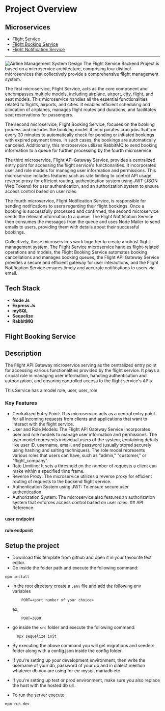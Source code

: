 
# Project Overview

## Microservices
 - [Flight Service](https://github.com/GauravGhost/Flight-Service)
 - [Flight Booking Service](https://github.com/GauravGhost/Flight-Booking-Service/)
 - [Flight Notification Service](https://github.com/GauravGhost/Flight-Notification-Service)

---
![Airline Management System Design](https://i.ibb.co/h2VQHNb/ss1.png)
The Flight Service Backend Project is based on a microservice architecture, comprising four distinct microservices that collectively provide a comprehensive flight management system.

The first microservice, Flight Service, acts as the core component and encompasses multiple models, including airplane, airport, city, flight, and seat models. This microservice handles all the essential functionalities related to flights, airports, and cities. It enables efficient scheduling and allocation of airplanes, manages flight routes and durations, and facilitates seat reservations for passengers.

The second microservice, Flight Booking Service, focuses on the booking process and includes the booking model. It incorporates cron jobs that run every 30 minutes to automatically check for pending or initiated bookings with expired payment times. In such cases, the bookings are automatically canceled. Additionally, this microservice utilizes RabbitMQ to send booking information to a queue for further processing by the fourth microservice.

The third microservice, Flight API Gateway Service, provides a centralized entry point for accessing the flight service's functionalities. It incorporates user and role models for managing user information and permissions. This microservice includes features such as rate limiting to control API usage, reverse proxy for efficient routing, authentication system using JWT (JSON Web Tokens) for user authentication, and an authorization system to ensure access control based on user roles.

The fourth microservice, Flight Notification Service, is responsible for sending notifications to users regarding their flight bookings. Once a booking is successfully processed and confirmed, the second microservice sends the relevant information to a queue. The Flight Notification Service then consumes the messages from the queue and uses Node Mailer to send emails to users, providing them with details about their successful bookings.

Collectively, these microservices work together to create a robust flight management system. The Flight Service microservice handles flight-related operations and models, the Flight Booking Service automates booking cancellations and manages booking queues, the Flight API Gateway Service provides a secure and efficient gateway for user interactions, and the Flight Notification Service ensures timely and accurate notifications to users via email.
## Tech Stack
- **Node Js**
- **Express Js**
- **mySQL**
- **Sequelize**
- **RabbitMQ**


## Flight Booking Service

## Description

The Flight API Gateway microservice serving as the centralized entry point for accessing various functionalities provided by the flight service. It plays a crucial role in managing user information, handling authentication and authorization, and ensuring controlled access to the flight service's APIs. 

This Service has a model role, user, user_role

### Key Features
- Centralized Entry Point: This microservice acts as a central entry point for all incoming requests from clients and applications that want to interact with the flight service.
- User and Role Models: The Flight API Gateway Service incorporates user and role models to manage user information and permissions. The user model represents individual users of the system, containing details like user ID, username, email, and password (usually stored securely using hashing and salting techniques). The role model represents various roles that users can have, such as "admin," "customer," or "flight_company".
- Rate Limiting: It sets a threshold on the number of requests a client can make within a specified time frame.
- Reverse Proxy: The microservice utilizes a reverse proxy for efficient routing of requests to the backend flight service. 
- Authentication System using JWT: To ensure secure user authentication.
- Authorization System: The microservice also features an authorization system that enforces access control based on user roles. ## API Reference

#### user endpoint
#### role endpoint
## Setup the project


 - Download this template from github and open it in your favourite text editor. 
 - Go inside the folder path and execute the following command:
  ```
  npm install
  ```
 - In the root directory create a `.env` file and add the following env variables
    ```
        PORT=<port number of your choice>
    ```
    ex: 
    ```
        PORT=3000
    ```
 - go inside the `src` folder and execute the following command:
    ```
      npx sequelize init
    ```
 - By executing the above command you will get migrations and seeders folder along with a config.json inside the config folder. 
 - If you're setting up your development environment, then write the username of your db, password of your db and in dialect mention whatever db you are using for ex: mysql, mariadb etc
 - If you're setting up test or prod environment, make sure you also replace the host with the hosted db url.

 - To run the server execute
 ```
 npm run dev
 ```
    